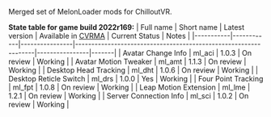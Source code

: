 Merged set of MelonLoader mods for ChilloutVR.

**State table for game build 2022r169:**
| Full name | Short name | Latest version | Available in [CVRMA](https://github.com/knah/CVRMelonAssistant) | Current Status | Notes |
|-----------|------------|----------------|-----------------------------------------------------------------|----------------|-------|
| Avatar Change Info | ml_aci | 1.0.3 | On review | Working |
| Avatar Motion Tweaker | ml_amt | 1.1.3 | On review | Working |
| Desktop Head Tracking | ml_dht | 1.0.6 | On review | Working |
| Desktop Reticle Switch | ml_drs | 1.0.0 | Yes | Working |
| Four Point Tracking | ml_fpt | 1.0.8 | On review | Working |
| Leap Motion Extension | ml_lme | 1.2.1 | On review | Working |
| Server Connection Info | ml_sci | 1.0.2 | On review | Working |
